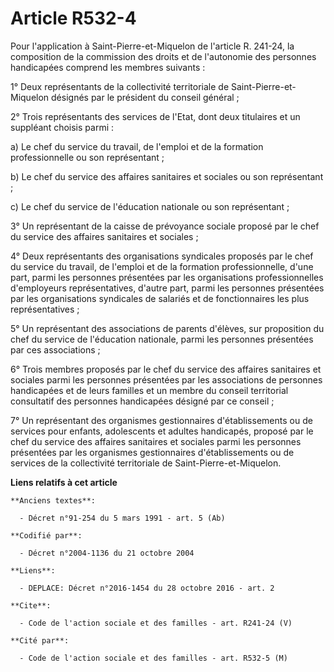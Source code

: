# Article R532-4

Pour l'application à Saint-Pierre-et-Miquelon de l'article R. 241-24, la composition de la commission des droits et de
l'autonomie des personnes handicapées comprend les membres suivants : 

1° Deux représentants de la collectivité territoriale de Saint-Pierre-et-Miquelon désignés par le président du conseil
général ; 

2° Trois représentants des services de l'Etat, dont deux titulaires et un suppléant choisis parmi : 

a) Le chef du service du travail, de l'emploi et de la formation professionnelle ou son représentant ; 

b) Le chef du service des affaires sanitaires et sociales ou son représentant ; 

c) Le chef du service de l'éducation nationale ou son représentant ; 

3° Un représentant de la caisse de prévoyance sociale proposé par le chef du service des affaires sanitaires et sociales ; 

4° Deux représentants des organisations syndicales proposés par le chef du service du travail, de l'emploi et de la formation
professionnelle, d'une part, parmi les personnes présentées par les organisations professionnelles d'employeurs
représentatives, d'autre part, parmi les personnes présentées par les organisations syndicales de salariés et de
fonctionnaires les plus représentatives ; 

5° Un représentant des associations de parents d'élèves, sur proposition du chef du service de l'éducation nationale, parmi
les personnes présentées par ces associations ; 

6° Trois membres proposés par le chef du service des affaires sanitaires et sociales parmi les personnes présentées par les
associations de personnes handicapées et de leurs familles et un membre du conseil territorial consultatif des personnes
handicapées désigné par ce conseil ; 

7° Un représentant des organismes gestionnaires d'établissements ou de services pour enfants, adolescents et adultes
handicapés, proposé par le chef du service des affaires sanitaires et sociales parmi les personnes présentées par les
organismes gestionnaires d'établissements ou de services de la collectivité territoriale de Saint-Pierre-et-Miquelon.

**Liens relatifs à cet article**

	**Anciens textes**:

	  - Décret n°91-254 du 5 mars 1991 - art. 5 (Ab)

	**Codifié par**:

	  - Décret n°2004-1136 du 21 octobre 2004

	**Liens**:

	  - DEPLACE: Décret n°2016-1454 du 28 octobre 2016 - art. 2

	**Cite**:

	  - Code de l'action sociale et des familles - art. R241-24 (V)

	**Cité par**:

	  - Code de l'action sociale et des familles - art. R532-5 (M)
